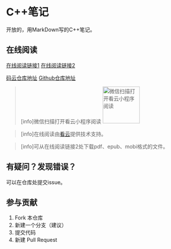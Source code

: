 # C++笔记
开放的，用MarkDown写的C++笔记。
## 在线阅读
[在线阅读链接1](http://cpplearn.objectkaz.cn)          [在线阅读链接2](https://www.kancloud.cn/z1481281370/cpplearn)        

[码云仓库地址](https://gitee.com/pikoyo/cpplearn)         [Github仓库地址](https://github.com/ObjectKaz/cpplearn)

>[info]微信扫描打开看云小程序阅读
><img src="https://www.kancloud.cn/z1481281370/cpplearn/xiao"  width="100" height="100" title="微信扫描打开看云小程序阅读">

>[info]在线阅读由[看云](https://www.kancloud.cn)提供技术支持。

>[info]可从在线阅读链接2处下载pdf、epub、mobi格式的文件。
## 有疑问？发现错误？

可以在仓库处提交issue。

## 参与贡献

1.  Fork 本仓库
2.  新建一个分支（建议）
3.  提交代码
4.  新建 Pull Request